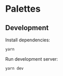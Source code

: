 # Palettes

## Development

Install dependencies:

```sh
yarn
```

Run development server:

```sh
yarn dev
```
